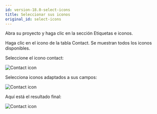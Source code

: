 ```yaml
---
id: version-18.0-select-icons
title: Seleccionar sus iconos
original_id: select-icons
---
```


Abra su proyecto y haga clic en la sección Etiquetas e iconos.

Haga clic en el icono de la tabla Contact. Se muestran todos los iconos disponibles.

Seleccione el icono contact:

![Contact icon](assets/en/custom-icons/contact-icon.png)

Selecciona iconos adaptados a sus campos:

![Contact icon](assets/en/custom-icons/field-icons.png)

Aquí está el resultado final:

![Contact icon](assets/en/custom-icons/custom-icons-final-result.png)

















